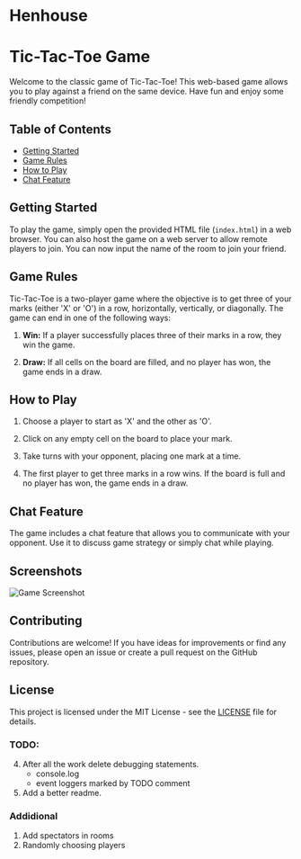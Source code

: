 # Henhouse

# Tic-Tac-Toe Game

Welcome to the classic game of Tic-Tac-Toe! This web-based game allows you to play against a friend on the same device. Have fun and enjoy some friendly competition!

## Table of Contents

- [Getting Started](#getting-started)
- [Game Rules](#game-rules)
- [How to Play](#how-to-play)
- [Chat Feature](#chat-feature)


## Getting Started

To play the game, simply open the provided HTML file (`index.html`) in a web browser. You can also host the game on a web server to allow remote players to join.
You can now input the name of the room to join your friend.

## Game Rules

Tic-Tac-Toe is a two-player game where the objective is to get three of your marks (either 'X' or 'O') in a row, horizontally, vertically, or diagonally. The game can end in one of the following ways:

1. **Win:** If a player successfully places three of their marks in a row, they win the game.

2. **Draw:** If all cells on the board are filled, and no player has won, the game ends in a draw.

## How to Play

1. Choose a player to start as 'X' and the other as 'O'.

2. Click on any empty cell on the board to place your mark.

3. Take turns with your opponent, placing one mark at a time.

4. The first player to get three marks in a row wins. If the board is full and no player has won, the game ends in a draw.

## Chat Feature

The game includes a chat feature that allows you to communicate with your opponent. Use it to discuss game strategy or simply chat while playing.

## Screenshots

![Game Screenshot](screenshot.png)

## Contributing

Contributions are welcome! If you have ideas for improvements or find any issues, please open an issue or create a pull request on the GitHub repository.

## License

This project is licensed under the MIT License - see the [LICENSE](LICENSE) file for details.




### TODO:

4. After all the work delete debugging statements.
    - console.log
    - event loggers marked by TODO comment
5. Add a better readme.

### Addidional

1. Add spectators in rooms
2. Randomly choosing players


